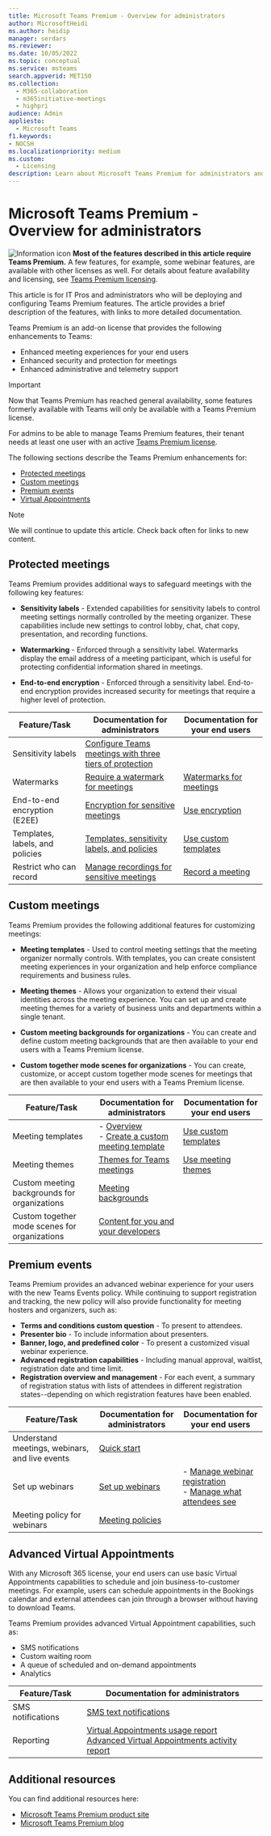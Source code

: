 ```yaml
---
title: Microsoft Teams Premium - Overview for administrators
author: MicrosoftHeidi
ms.author: heidip
manager: serdars
ms.reviewer: 
ms.date: 10/05/2022
ms.topic: conceptual
ms.service: msteams
search.appverid: MET150
ms.collection:
  - M365-collaboration
  - m365initiative-meetings
  - highpri
audience: Admin
appliesto:
  - Microsoft Teams
f1.keywords:
- NOCSH
ms.localizationpriority: medium
ms.custom:
  - Licensing
description: Learn about Microsoft Teams Premium for administrators and IT Professionals.
---
```


# Microsoft Teams Premium - Overview for administrators

![Information icon](media/info.png) **Most of the features described in this article require Teams Premium.** A few features, for example, some webinar features, are available with other licenses as well. For details about feature availability and licensing, see [Teams Premium licensing](teams-add-on-licensing/licensing-enhance-teams.md).

This article is for IT Pros and administrators who will be deploying and configuring Teams Premium features. The article provides a brief description of the features, with links to more detailed documentation.

Teams Premium is an add-on license that provides the following enhancements to Teams:  

- Enhanced meeting experiences for your end users
- Enhanced security and protection for meetings
- Enhanced administrative and telemetry support

> [!IMPORTANT]
> Now that Teams Premium has reached general availability, some features formerly available with Teams will only be available with a Teams Premium license.
>
> For admins to be able to manage Teams Premium features, their tenant needs at least one user with an active [Teams Premium license](/MicrosoftTeams/teams-add-on-licensing/licensing-enhance-teams).

The following sections describe the Teams Premium enhancements for:

- [Protected meetings](#protected-meetings)
- [Custom meetings](#custom-meetings)
- [Premium events](#premium-events)
- [Virtual Appointments](#advanced-virtual-appointments)

>[!Note]
>We will continue to update this article. Check back often for links to new content.

## Protected meetings

Teams Premium provides additional ways to safeguard meetings with the following key features:

- **Sensitivity labels** - Extended capabilities for sensitivity labels to control meeting settings normally controlled by the meeting organizer. These capabilities include new settings to control lobby, chat, chat copy, presentation, and recording functions.

- **Watermarking** - Enforced through a sensitivity label. Watermarks display the email address of a meeting participant, which is useful for protecting confidential information shared in meetings.

- **End-to-end encryption** - Enforced through a sensitivity label. End-to-end encryption provides increased security for meetings that require a higher level of protection.

| Feature/Task  | Documentation for administrators | Documentation for your end users
| -------------------- | ----------- | ------------ |
| Sensitivity labels | [Configure Teams meetings with three tiers of protection](configure-meetings-three-tiers-protection.md) | |
| Watermarks | [Require a watermark for meetings](watermark-meeting-content-video.md) | [Watermarks for meetings](https://support.microsoft.com/office/watermark-for-teams-meetings-a9166432-f429-4a19-9a72-c9e8fdf4f589)|
| End-to-end encryption (E2EE) | [Encryption for sensitive meetings](end-to-end-encrypted-meetings.md) | [Use encryption](https://support.microsoft.com/office/use-end-to-end-encryption-for-teams-meetings-a8326d15-d187-49c4-ac99-14c17dbd617c)  |
| Templates, labels, and policies | [Templates, sensitivity labels, and policies](meeting-templates-sensitivity-labels-policies.md)  | [Use custom templates](https://support.microsoft.com/office/use-custom-templates-for-teams-meetings-78279be9-3283-4999-b24e-96fb0da2fb4f) |
| Restrict who can record | [Manage recordings for sensitive meetings](manage-meeting-recording-options.md) | [Record a meeting](https://support.microsoft.com/office/record-a-meeting-in-teams-34dfbe7f-b07d-4a27-b4c6-de62f1348c24?storagetype=stage#bkmk_whocanstartorstoparecording) |

## Custom meetings

Teams Premium provides the following additional features for customizing meetings:

- **Meeting templates** - Used to control meeting settings that the meeting organizer normally controls. With templates, you can create consistent meeting experiences in your organization and help enforce compliance requirements and business rules.

- **Meeting themes** - Allows your organization to extend their visual identities across the meeting experience. You can set up and create meeting themes for a variety of business units and departments within a single tenant.

- **Custom meeting backgrounds for organizations** - You can create and define custom meeting backgrounds that are then available to your end users with a Teams Premium license.

- **Custom together mode scenes for organizations** -  You can create, customize, or accept custom together mode scenes for meetings that are then available to your end users with a Teams Premium license.

| Feature/Task | Documentation for administrators | Documentation for your end users
| -------------------- | ----------- | ------------ |
| Meeting templates | - [Overview](custom-meeting-templates-overview.md)<br>- [Create a custom meeting template](create-custom-meeting-template.md)| [Use custom templates](https://support.microsoft.com/office/use-custom-templates-for-teams-meetings-78279be9-3283-4999-b24e-96fb0da2fb4f)
| Meeting themes | [Themes for Teams meetings](meeting-themes.md) | [Use meeting themes](https://support.microsoft.com/office/use-meeting-themes-for-teams-meetings-fbfd826d-1112-4790-918a-5a82cac8250e) |
| Custom meeting backgrounds for organizations | [Meeting backgrounds](custom-meeting-backgrounds.md)| |
| Custom together mode scenes for organizations | [Content for you and your developers](/microsoftteams/platform/apps-in-teams-meetings/teams-together-mode)| |

## Premium events

Teams Premium provides an advanced webinar experience for your users with the new Teams Events policy. While continuing to support registration and tracking, the new policy will also provide functionality for meeting hosters and organizers, such as:

- **Terms and conditions custom question** - To present to attendees.
- **Presenter bio** - To include information about presenters.
- **Banner, logo, and predefined color** - To present a customized visual webinar experience.
- **Advanced registration capabilities** - Including manual approval, waitlist, registration date and time limit.
- **Registration overview and management** - For each event, a summary of registration status with lists of attendees in different registration states--depending on which registration features have been enabled.

| Feature/Task | Documentation for administrators | Documentation for your end users
| -------------------- | ----------- | ----------- |
| Understand meetings, webinars, and live events | [Quick start](quick-start-meetings-live-events.md) | |
| Set up webinars | [Set up webinars](set-up-webinars.md) | - [Manage webinar registration](https://support.microsoft.com/office/manage-webinar-registration-923f382a-0cca-433a-b38d-7461971192d1) <br> - [Manage what attendees see](https://support.microsoft.com/office/manage-what-attendees-see-in-teams-meetings-19bfd690-8122-49f4-bc04-c2c5f69b4e16)|
| Meeting policy for webinars | [Meeting policies](meeting-policies-in-teams-general.md) | |

## Advanced Virtual Appointments

With any Microsoft 365 license, your end users can use basic Virtual Appointments capabilities to schedule and join business-to-customer meetings. For example, users can schedule appointments in the Bookings calendar and external attendees can join through a browser without having to download Teams.

Teams Premium provides advanced Virtual Appointment capabilities, such as:

- SMS notifications
- Custom waiting room
- A queue of scheduled and on-demand appointments
- Analytics

| Feature/Task  | Documentation for administrators |
| -------------------- | ----------- |
| SMS notifications  | [SMS text notifications](bookings-app-admin.md#sms-text-notifications) |
| Reporting | [Virtual Appointments usage report](/microsoft-365/frontline/virtual-appointments-usage-report?bc=%2fmicrosoftteams%2fbreadcrumb%2ftoc.json&toc=%2fmicrosoftteams%2ftoc.json)<br>[Advanced Virtual Appointments activity report](/microsoft-365/frontline/advanced-virtual-appointments-activity-report?bc=%2fmicrosoftteams%2fbreadcrumb%2ftoc.json&toc=%2fmicrosoftteams%2ftoc.json) |

## Additional resources

You can find additional resources here:

- [Microsoft Teams Premium product site](https://www.microsoft.com/microsoft-teams/premium)
- [Microsoft Teams Premium blog](https://www.microsoft.com/en-us/microsoft-365/blog/2023/02/01/microsoft-teams-premium-cut-costs-and-add-ai-powered-productivity)
